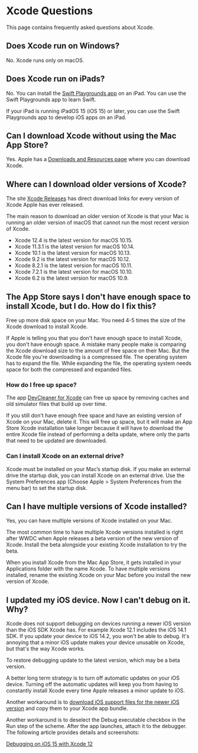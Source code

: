 # Xcode Questions

This page contains frequently asked questions about Xcode.

## Does Xcode run on Windows?

No. Xcode runs only on macOS.

## Does Xcode run on iPads?

No. You can install the [Swift Playgrounds app](https://apps.apple.com/us/app/swift-playgrounds/id908519492) on an iPad. You can use the Swift Playgrounds app to learn Swift.

If your iPad is running iPadOS 15 (iOS 15) or later, you can use the Swift Playgrounds app to develop iOS apps on an iPad.

## Can I download Xcode without using the Mac App Store?

Yes. Apple has a [Downloads and Resources page](https://developer.apple.com/xcode/resources/) where you can download Xcode.

## Where can I download older versions of Xcode?

The site [Xcode Releases](https://xcodereleases.com) has direct download links for every version of Xcode Apple has ever released.

The main reason to download an older version of Xcode is that your Mac is running an older version of macOS that cannot run the most recent version of Xcode.

* Xcode 12.4 is the latest version for macOS 10.15.
* Xcode 11.3.1 is the latest version for macOS 10.14.
* Xcode 10.1 is the latest version for macOS 10.13.
* Xcode 9.2 is the latest version for macOS 10.12.
* Xcode 8.2.1 is the latest version for macOS 10.11.
* Xcode 7.2.1 is the latest version for macOS 10.10.
* Xcode 6.2 is the latest version for macOS 10.9. 

## The App Store says I don't have enough space to install Xcode, but I do. How do I fix this?

Free up more disk space on your Mac. You need 4-5 times the size of the Xcode download to install Xcode.

If Apple is telling you that you don't have enough space to install Xcode, you don't have enough space. A mistake many people make is comparing the Xcode download size to the amount of free space on their Mac. But the Xcode file you're downloading is a compressed file. The operating system has to expand the file. While expanding the file, the operating system needs space for both the compressed and expanded files.

### How do I free up space?

The app [DevCleaner for Xcode](http://www.one-minute-games.com/portfolio/dev-cleaner/) can free up space by removing caches and old simulator files that build up over time.

If you still don't have enough free space and have an existing version of Xcode on your Mac, delete it. This will free up space, but it will make an App Store Xcode installation take longer because it will have to download the entire Xcode file instead of performing a delta update, where only the parts that need to be updated are downloaded.

### Can I install Xcode on an external drive?

Xcode must be installed on your Mac’s startup disk. If you make an external drive the startup disk, you can install Xcode on an external drive. Use the System Preferences app (Choose Apple > System Preferences from the menu bar) to set the startup disk.

## Can I have multiple versions of Xcode installed?

Yes, you can have multiple versions of Xcode installed on your Mac. 

The most common time to have multiple Xcode versions installed is right after WWDC when Apple releases a beta version of the new version of Xcode. Install the beta alongside your existing Xcode installation to try the beta.

When you install Xcode from the Mac App Store, it gets installed in your Applications folder with the name Xcode. To have multiple versions installed, rename the existing Xcode on your Mac before you install the new version of Xcode.

## I updated my iOS device. Now I can't debug on it. Why?

Xcode does not support debugging on devices running a newer iOS version than the iOS SDK Xcode has. For example Xcode 12.1 includes the iOS 14.1 SDK. If you update your device to iOS 14.2, you won't be able to debug. It's annoying that a minor iOS update makes your device unusable on Xcode, but that's the way Xcode works.

To restore debugging update to the latest version, which may be a beta version.

A better long term strategy is to turn off automatic updates on your iOS device. Turning off the automatic updates will keep you from having to constantly install Xcode every time Apple releases a minor update to iOS.

Another workaround is to [download iOS support files for the newer iOS version](https://github.com/Yatko/iOS-device-support-files) and copy them to your Xcode app bundle.

Another workaround is to deselect the Debug executable checkbox in the Run step of the scheme. After the app launches, attach it to the debugger. The following article provides details and screenshots:

[Debugging on iOS 15 with Xcode 12](https://hybridcattt.com/blog/debugging-on-latest-ios-with-older-xcode)
